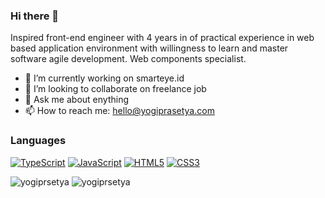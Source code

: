 ### Hi there 👋

Inspired front-end engineer with 4 years in of practical experience in web based application environment with willingness to learn and master software agile development. Web components specialist.

- 🔭 I’m currently working on smarteye.id
- 👯 I’m looking to collaborate on freelance job
- 💬 Ask me about enything
- 📫 How to reach me: hello@yogiprasetya.com

### Languages

[![TypeScript](https://img.shields.io/badge/-TypeScript-000?&logo=TypeScript&logoColor=2f74c0)](https://github.com/yogiprsetya?tab=repositories&q=&type=&language=typescript)
[![JavaScript](https://img.shields.io/badge/-JavaScript-000?&logo=JavaScript&logoColor=ddc508)](https://github.com/yogiprsetya?tab=repositories&q=&type=&language=javascript)
[![HTML5](https://img.shields.io/badge/-HTML-000?&logo=html5&logoColor=dd4b25)](https://github.com/yogiprsetya?tab=repositories&q=&type=&language=html)
[![CSS3](https://img.shields.io/badge/-CSS-000?&logo=css3&logoColor=006db5)](https://github.com/yogiprsetya?tab=repositories&q=&type=&language=css)

<p style="display: inline">
  <img src="https://img.shields.io/badge/-React-000?&logo=react&logoColor=00d1f5" alt="yogiprsetya" />
  <img src="https://img.shields.io/badge/-Vue-000?&logo=vue.js&logoColor=3fb27f" alt="yogiprsetya" />
</p>
